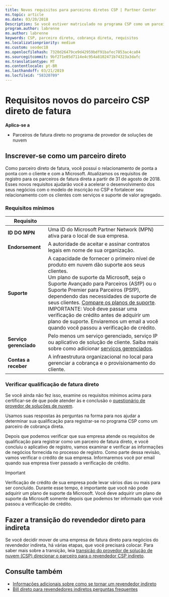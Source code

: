 ```yaml
---
title: Novos requisitos para parceiros diretos CSP | Partner Center
ms.topic: article
ms.date: 03/20/2018
Description: Se você estiver matriculado no programa CSP como um parceiro direto, você deve se preparar para atender a esses requisitos de serviços e suporte atualizado.
program.author: labrenne
ms.author: labrenne
keywords: CSP, parceiro direto, cobrança direta, requisitos
ms.localizationpriority: medium
ms.custom: seodec18
ms.openlocfilehash: 7320d26479ce9d42959bdf91bafec7853ac4ca04
ms.sourcegitcommit: 9bf271e05d7114e4c954a8102471b74323a3dafc
ms.translationtype: MT
ms.contentlocale: pt-BR
ms.lasthandoff: 03/21/2019
ms.locfileid: "58320709"
---
```

# <a name="csp-direct-bill-partner-new-requirements"></a>Requisitos novos do parceiro CSP direto de fatura

**Aplica-se a**

- Parceiros de fatura direto no programa de provedor de soluções de nuvem

## <a name="enroll-as-a-direct-partner"></a>Inscrever-se como um parceiro direto

Como parceiro direto de fatura, você possui o relacionamento de ponta a ponta com o cliente e com a Microsoft. Atualizamos os requisitos de registro para os parceiros de fatura direta a partir de 31 de agosto de 2018. Esses novos requisitos ajudarão você a acelerar o desenvolvimento dos seus negócios com o modelo de inscrição no CSP e fortalecer seu relacionamento com os clientes com serviços e suporte de valor agregado.

### <a name="minimum-requirements"></a>Requisitos mínimos

|**Requisito**|                             |
|--------------------------------|--------------------------------------------------------------|
|**ID DO MPN**   |Uma ID do Microsoft Partner Network (MPN) ativa para o local de sua empresa.    |
|**Endorsement**   |A autoridade de aceitar e assinar contratos legais em nome de sua organização.|
|**Suporte**   |A capacidade de fornecer o primeiro nível de produto em nuvem dão suporte aos seus clientes. <br>Um plano de suporte da Microsoft, seja o Suporte Avançado para Parceiros (ASfP) ou o Suporte Premier para Parceiros (PSfP), dependendo das necessidades de suporte de seus clientes. [Compare os planos de suporte](https://partner.microsoft.com/en-US/support/partnersupport).<br> IMPORTANTE: Você deve passar uma verificação de crédito antes de adquirir um plano de suporte. Enviaremos um email a você quando você passou a verificação de crédito. |
|**Serviço gerenciado**   |Pelo menos um serviço gerenciado, serviço IP ou aplicativo de solução de cliente. Saiba mais sobre como adicionar [serviços gerenciados](https://partner.microsoft.com/en-US/business-opportunities/managed-services-provider).|
|**Contas a receber** |A infraestrutura organizacional no local para gerenciar a cobrança e o provisionamento do cliente.

### <a name="verify-direct-bill-eligibility"></a>Verificar qualificação de fatura direto

Se você ainda não fez isso, examine os requisitos mínimos acima para certificar-se de que pode atender às e conclusão o [questionário de provedor de soluções de nuvem](https://partner.microsoft.com/cloud-solution-provider/assessment).

Usamos suas respostas às perguntas na forma para nos ajudar a determinar sua qualificação para registrar-se no programa CSP como um parceiro de cobrança direta.

Depois que podemos verificar que sua empresa atende os requisitos de qualificação para registrar como um parceiro de fatura direto, e você concluiu o aplicativo de registro, vamos examinar e verificar as informações de negócios fornecida no processo de registro. Como parte dessa revisão, vamos verificar o crédito de sua empresa. Informaremos você por email quando sua empresa tiver passado a verificação de crédito.

>[!IMPORTANT]
>Verificação de crédito de sua empresa pode levar vários dias ou mais para ser concluído. Durante esse tempo, é importante que você não pode adquirir um plano de suporte da Microsoft. Você deve adquirir um plano de suporte da Microsoft somente depois que podemos ter informado que você passou a verificação de crédito.

## <a name="transition-from-direct-to-indirect-reseller"></a>Fazer a transição do revendedor direto para indireta

Se você decidir mover de uma empresa de fatura direto para negócios do revendedor indireta, há várias etapas, que você precisará colocar. Para saber mais sobre a transição, leia [transição do provedor de solução de nuvem (CSP) direcionar o parceiro para o revendedor CSP indireto](transition-direct-to-indirect.md). 

## <a name="see-also"></a>Consulte também

- [Informações adicionais sobre como se tornar um revendedor indireto](https://assetsprod.microsoft.com/csp-directbill-to-indirect-transition.pdf)
- [Bill direto para revendedores indiretos perguntas frequentes](https://assetsprod.microsoft.com/mpn/direct-bill-partner-faq.pdf)
